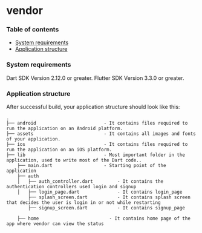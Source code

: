 
# vendor
### Table of contents
- [System requirements](#system-requirements)
- [Application structure](#project-structure)

### System requirements

Dart SDK Version 2.12.0 or greater.
Flutter SDK Version 3.3.0 or greater.

### Application structure
After successful build, your application structure should look like this:
                    
```
.
├── android                         - It contains files required to run the application on an Android platform.
├── assets                          - It contains all images and fonts of your application.
├── ios                             - It contains files required to run the application on an iOS platform.
├── lib                             - Most important folder in the application, used to write most of the Dart code..
    ├── main.dart                   - Starting point of the application
    ├── auth
    │   ├── auth_controller.dart         - It contains the authentication controllers used login and signup
    │   ├── login_page.dart              - It contains login_page
        ├── splash_screen.dart           - It contains splash screen that decides the user is login in or not while restarting
        ├── signup_screen.dart           - It contains signup_page

    ├── home                          - It contains home page of the app where vendor can view the status
   
